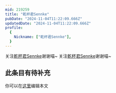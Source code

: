 ```yaml
---
mid: 219259
title: "乾杯君Sennke"
pubDate: "2024-11-04T11:22:09.666Z"
updatedDate: "2024-11-04T11:22:09.666Z"
profile:
  {
    Nickname: ["乾杯君Sennke"],
  }
---
```


关注[乾杯君Sennke](https://space.bilibili.com/219259)谢谢喵~ 关注[乾杯君Sennke](https://space.bilibili.com/219259)谢谢喵~

## 此条目有待补充
你可以在[这里](https://github.com/Yuhanawa/VTuber.ICU/edit/master/src/content/v/乾杯君Sennke/index.md)编辑本文

